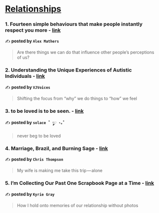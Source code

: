 
<h1><a href=https://medium.com/tag/relationships/recommended target="_blank" rel="noopener noreferrer">Relationships</a></h1>
<h3>1. Fourteen simple behaviours that make people instantly respect you more - <a href="https://medium.com/@iamalexmathers/fourteen-simple-behaviours-that-make-people-instantly-respect-you-more-4f1a244556dc" target="_blank" rel="noopener noreferrer">link</a></h3>

✍️ **posted by `Alex Mathers`**

<blockquote>Are there things we can do that influence other people’s perceptions of us?</blockquote>

<h3>2. Understanding the Unique Experiences of Autistic Individuals - <a href="https://medium.com/the-unexpected-autistic-life/five-missed-childhood-signs-of-my-autism-f0da33143fea" target="_blank" rel="noopener noreferrer">link</a></h3>

✍️ **posted by `VJVoices`**

<blockquote>Shifting the focus from “why” we do things to “how” we feel</blockquote>

<h3>3. to be loved is to be seen. - <a href="https://medium.com/@solelysolace/to-be-loved-is-to-be-seen-b299757db05d" target="_blank" rel="noopener noreferrer">link</a></h3>

✍️ **posted by `solace ˚ ༘♡ ⋆｡˚`**

<blockquote>never beg to be loved</blockquote>

<h3>4. Marriage, Brazil, and Burning Sage - <a href="https://medium.com/the-maize/marriage-brazil-and-burning-sage-313540914b82" target="_blank" rel="noopener noreferrer">link</a></h3>

✍️ **posted by `Chris Thompson`**

<blockquote>My wife is making me take this trip — alone</blockquote>

<h3>5. I’m Collecting Our Past One Scrapbook Page at a Time - <a href="https://medium.com/@kyriegray3/im-collecting-our-past-one-scrapbook-page-at-a-time-6507d31cfcf2" target="_blank" rel="noopener noreferrer">link</a></h3>

✍️ **posted by `Kyrie Gray`**

<blockquote>How I hold onto memories of our relationship without photos</blockquote>

